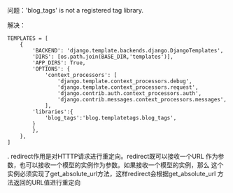 问题：'blog_tags' is not a registered tag library.

解决：
```
TEMPLATES = [
    {
        'BACKEND': 'django.template.backends.django.DjangoTemplates',
        'DIRS': [os.path.join(BASE_DIR,'templates')],
        'APP_DIRS': True,
        'OPTIONS': {
            'context_processors': [
                'django.template.context_processors.debug',
                'django.template.context_processors.request',
                'django.contrib.auth.context_processors.auth',
                'django.contrib.messages.context_processors.messages',
            ],
        'libraries':{
            'blog_tags':'blog.templatetags.blog_tags',
        }
        },
    },
]
```

. redirect作用是对HTTTP请求进行重定向。redirect既可以接收一个URL
作为参数，也可以接收一个模型的实例作为参数。如果接收一个模型的实例，那么
这个实例必须实现了get_absolute_url方法，这样redirect会根据get_absolute_url
方法返回的URL值进行重定向
